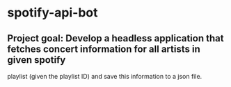 # spotify-api-bot

## Project goal: Develop a headless application that fetches concert information for all artists in given spotify 
playlist (given the playlist ID) and save this information to a json file.


